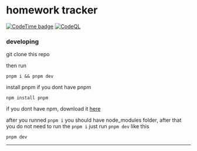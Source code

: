 # homework tracker

[![CodeTime badge](https://img.shields.io/endpoint?style=&color=green&url=https%3A%2F%2Fapi.codetime.dev%2Fshield%3Fid%3D16851%26project%3D%26in%3D0)](https://codetime.dev)
[![CodeQL](https://github.com/pickingname/hw-tracker/actions/workflows/codeql.yml/badge.svg)](https://github.com/pickingname/hw-tracker/actions/workflows/codeql.yml)

### developing

git clone this repo

then run

```
pnpm i && pnpm dev
```

install pnpm if you dont have pnpm

```
npm install pnpm
```

if you dont have npm, download it [here](https://nodejs.org)

after you runned `pnpm i` you should have node_modules folder, after that you do not need to run the `pnpm i` just run `pnpm dev` like this

```
pnpm dev
```

---
